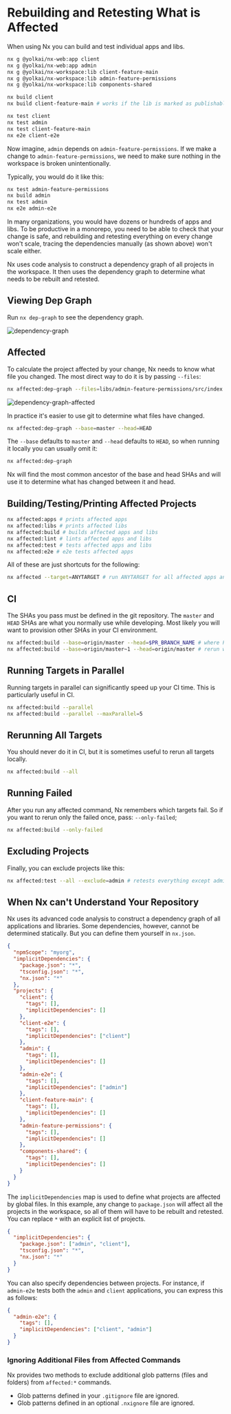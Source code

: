 # Rebuilding and Retesting What is Affected

When using Nx you can build and test individual apps and libs.

```bash
nx g @yolkai/nx-web:app client
nx g @yolkai/nx-web:app admin
nx g @yolkai/nx-workspace:lib client-feature-main
nx g @yolkai/nx-workspace:lib admin-feature-permissions
nx g @yolkai/nx-workspace:lib components-shared

nx build client
nx build client-feature-main # works if the lib is marked as publishable

nx test client
nx test admin
nx test client-feature-main
nx e2e client-e2e
```

Now imagine, `admin` depends on `admin-feature-permissions`. If we make a change to `admin-feature-permissions`, we need to make sure nothing in the workspace is broken unintentionally.

Typically, you would do it like this:

```bash
nx test admin-feature-permissions
nx build admin
nx test admin
nx e2e admin-e2e
```

In many organizations, you would have dozens or hundreds of apps and libs. To be productive in a monorepo, you need to be able to check that your change is safe, and rebuilding and retesting everything on every change won't scale, tracing the dependencies manually (as shown above) won't scale either.

Nx uses code analysis to construct a dependency graph of all projects in the workspace. It then uses the dependency graph to determine what needs to be rebuilt and retested.

## Viewing Dep Graph

Run `nx dep-graph` to see the dependency graph.

![dependency-graph](/shared/dependency-graph.png)

## Affected

To calculate the project affected by your change, Nx needs to know what file you changed. The most direct way to do it is by passing `--files`:

```bash
nx affected:dep-graph --files=libs/admin-feature-permissions/src/index.ts
```

![dependency-graph-affected](/shared/affected.png)

In practice it's easier to use git to determine what files have changed.

```bash
nx affected:dep-graph --base=master --head=HEAD
```

The `--base` defaults to `master` and `--head` defaults to `HEAD`, so when running it locally you can usually omit it:

```bash
nx affected:dep-graph
```

Nx will find the most common ancestor of the base and head SHAs and will use it to determine what has changed between it and head.

## Building/Testing/Printing Affected Projects

```bash
nx affected:apps # prints affected apps
nx affected:libs # prints affected libs
nx affected:build # builds affected apps and libs
nx affected:lint # lints affected apps and libs
nx affected:test # tests affected apps and libs
nx affected:e2e # e2e tests affected apps
```

All of these are just shortcuts for the following:

```bash
nx affected --target=ANYTARGET # run ANYTARGET for all affected apps and libs
```

## CI

The SHAs you pass must be defined in the git repository. The `master` and `HEAD` SHAs are what you normally use while developing. Most likely you will want to provision other SHAs in your CI environment.

```bash
nx affected:build --base=origin/master --head=$PR_BRANCH_NAME # where PR_BRANCH_NAME is defined by your CI system
nx affected:build --base=origin/master~1 --head=origin/master # rerun what is affected by the last commit in master
```

## Running Targets in Parallel

Running targets in parallel can significantly speed up your CI time. This is particularly useful in CI.

```bash
nx affected:build --parallel
nx affected:build --parallel --maxParallel=5
```

## Rerunning All Targets

You should never do it in CI, but it is sometimes useful to rerun all targets locally.

```bash
nx affected:build --all
```

## Running Failed

After you run any affected command, Nx remembers which targets fail. So if you want to rerun only the failed once, pass: `--only-failed`;

```bash
nx affected:build --only-failed
```

## Excluding Projects

Finally, you can exclude projects like this:

```bash
nx affected:test --all --exclude=admin # retests everything except admin
```

## When Nx can't Understand Your Repository

Nx uses its advanced code analysis to construct a dependency graph of all applications and libraries. Some dependencies, however, cannot be determined statically. But you can define them yourself in `nx.json`.

```json
{
  "npmScope": "myorg",
  "implicitDependencies": {
    "package.json": "*",
    "tsconfig.json": "*",
    "nx.json": "*"
  },
  "projects": {
    "client": {
      "tags": [],
      "implicitDependencies": []
    },
    "client-e2e": {
      "tags": [],
      "implicitDependencies": ["client"]
    },
    "admin": {
      "tags": [],
      "implicitDependencies": []
    },
    "admin-e2e": {
      "tags": [],
      "implicitDependencies": ["admin"]
    },
    "client-feature-main": {
      "tags": [],
      "implicitDependencies": []
    },
    "admin-feature-permissions": {
      "tags": [],
      "implicitDependencies": []
    },
    "components-shared": {
      "tags": [],
      "implicitDependencies": []
    }
  }
}
```

The `implicitDependencies` map is used to define what projects are affected by global files. In this example, any change to `package.json` will affect all the projects in the workspace, so all of them will have to be rebuilt and retested. You can replace `*` with an explicit list of projects.

```json
{
  "implicitDependencies": {
    "package.json": ["admin", "client"],
    "tsconfig.json": "*",
    "nx.json": "*"
  }
}
```

You can also specify dependencies between projects. For instance, if `admin-e2e` tests both the `admin` and `client` applications, you can express this as follows:

```json
{
  "admin-e2e": {
    "tags": [],
    "implicitDependencies": ["client", "admin"]
  }
}
```

### Ignoring Additional Files from Affected Commands

Nx provides two methods to exclude additional glob patterns (files and folders) from `affected:*` commands.

- Glob patterns defined in your `.gitignore` file are ignored.
- Glob patterns defined in an optional `.nxignore` file are ignored.
